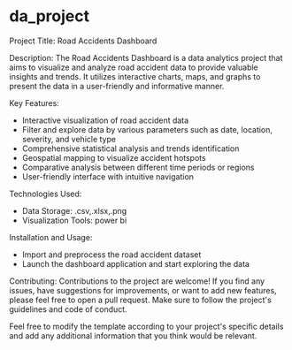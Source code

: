 # da_project


Project Title: Road Accidents Dashboard

Description:
The Road Accidents Dashboard is a data analytics project that aims to visualize and analyze road accident
data to provide valuable insights and trends. It utilizes interactive charts, maps, and graphs to present 
the data in a user-friendly and informative manner.

Key Features:
- Interactive visualization of road accident data
- Filter and explore data by various parameters such as date, location, severity, and vehicle type
- Comprehensive statistical analysis and trends identification
- Geospatial mapping to visualize accident hotspots
- Comparative analysis between different time periods or regions
- User-friendly interface with intuitive navigation

Technologies Used:

- Data Storage: .csv,.xlsx,.png
- Visualization Tools: power bi

Installation and Usage:

- Import and preprocess the road accident dataset
- Launch the dashboard application and start exploring the data

Contributing:
Contributions to the project are welcome! If you find any issues, have suggestions for improvements,
or want to add new features, please feel free to open a pull request. Make sure to follow the project's guidelines and code of conduct.


Feel free to modify the template according to your project's specific details and add any additional information that you think would be relevant.
